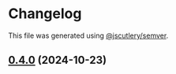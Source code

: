 # Changelog

This file was generated using [@jscutlery/semver](https://github.com/jscutlery/semver).

## [0.4.0](https://github.com/Sitecore-PD/sitecore.cloudsdk.js/compare/personalize-0.4.0-rc.1...personalize-0.4.0) (2024-10-23)
